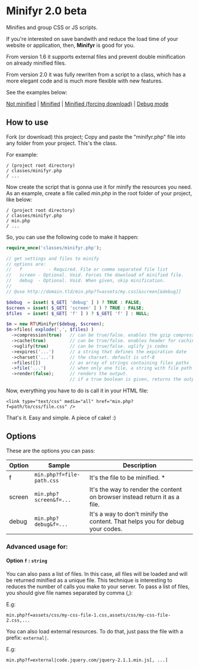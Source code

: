 # Minifyr 2.0 beta

Minifies and group CSS or JS scripts.

If you're interested on save bandwith and reduce the load time of your website or application, then, **Minifyr** is good for you.

From version 1.6 it supports external files and prevent double minification on already minified files.

From version 2.0 it was fully rewriten from a script to a class, which has a more elegant code and is much more flexible with new features.

See the examples below:

   [Not minified](http://awin.com.br/assets/css/icomoon.css) |
   [Minified](http://awin.com.br/minifyr/sample.php?f=../assets/css/icomoon.css&screen) |
   [Minified (forcing download)](http://awin.com.br/minifyr/sample.php?f=../assets/css/icomoon.css&screen) |
   [Debug mode](http://awin.com.br/minifyr/sample.php?f=../assets/css/icomoon.css&screen&debug)

## How to use

Fork (or download) this project; Copy and paste the "minifyr.php" file into any folder from your project. This's the class.

For example:

```
/ (project root directory)
/ classes/minifyr.php
/ ...
```

Now create the script that is gonna use it for minify the resources you need. As an example, create a file called _min.php_ in the 
root folder of your project, like below:

```
/ (project root directory)
/ classes/minifyr.php
/ min.php
/ ...
```

So, you can use the following code to make it happen:

```php
require_once('classes/minifyr.php');

// get settings and files to minify
// options are:
//   f			- Required. File or comma separated file list
//	 screen	- Optional. Void. Forces the download of minified file.
// 	 debug	- Optional. Void. When given, skip minification.
// 
// @use http://domain.tld/min.php?f=assets/my.css[&screen[&debug]]

$debug  = isset( $_GET[ 'debug' ] ) ? TRUE : FALSE;
$screen = isset( $_GET[ 'screen' ] ) ? TRUE : FALSE;
$files  = isset( $_GET[ 'f' ] ) ? $_GET[ 'f' ] : NULL;

$m = new RT\Minifyr($debug, $screen);
$m->files( explode(',', $files) )
  ->compression(true)   // can be true/false. enables the gzip compression 
  ->cache(true)         // can be true/false. enables header for caching 
  ->uglify(true)        // can be true/false. uglify js codes
  ->expires('...')      // a string that defines the expiration date
  ->charset('...')      // the charset. default is utf-8
  ->files([])           // an array of strings containing files paths
  ->file('...')         // when only one file, a string with file path 
  ->render(false);      // renders the output. 
                        // if a true boolean is given, returns the output as string.

```

Now, everything you have to do is call it in your HTML file:

```
<link type="text/css" media="all" href="min.php?f=path/to/css/file.css" />
```

That's it. Easy and simple. A piece of cake! :)

## Options

These are the options you can pass:

| Option    | Sample | Description |
| --------- | ------ | ----------  |
| f      | `min.php?f=file-path.css` | It's the file to be minified. * |
| screen | `min.php?screen&f=...`    | It's the way to render the content on browser instead return it as a file. |
| debug  | `min.php?debug&f=...`     | It's a way to don't minify the content. That helps you for debug your codes. |

### Advanced usage for:

#### Option `f` : `string`

You can also pass a list of files. In this case, all files will be loaded and will be returned minified as a unique file. This technique is interesting to reduces the number of calls you make to your server.
To pass a list of files, you should give file names separated by comma (,):

E.g:
```
min.php?f=assets/css/my-css-file-1.css,assets/css/my-css-file-2.css,...
```

You can also load external resources.
To do that, just pass the file with a prefix: `external|`.

E.g:
```
min.php?f=external|code.jquery.com/jquery-2.1.1.min.js[, ...]
```

